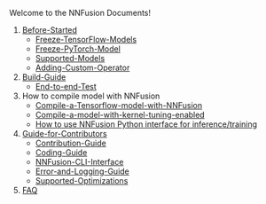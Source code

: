 Welcome to the NNFusion Documents!

1. [Before-Started](Before-Started.md)
   - [Freeze-TensorFlow-Models](Freeze-TensorFlow-Models.md)
   - [Freeze-PyTorch-Model](Freeze-PyTorch-Model.md)
   - [Supported-Models](Supported-Models.md)
   - [Adding-Custom-Operator](/src/contrib/custom_op/README.md)
2. [Build-Guide](Build-Guide.md)
   - [End-to-end-Test](End-to-end-Test.md)
3. How to compile model with NNFusion
   - [Compile-a-Tensorflow-model-with-NNFusion](Compile-a-Tensorflow-model-with-NNFusion.md)
   - [Compile-a-model-with-kernel-tuning-enabled](Compile-a-model-with-kernel-tuning-enabled.md)
   - [How to use NNFusion Python interface for inference/training](../src/python/example/README.md)
4. [Guide-for-Contributors](Guide-for-Contributors.md)
   - [Contribution-Guide](Contribution-Guide.md)
   - [Coding-Guide](Coding-Guide.md)
   - [NNFusion-CLI-Interface](NNFusion-CLI-Interface.md)
   - [Error-and-Logging-Guide](Error-and-Logging-Guide.md)
   - [Supported-Optimizations](Supported-Optimizations.md)
5. [FAQ](FAQ.md)
